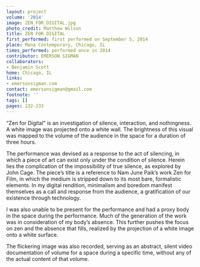 ```yaml
---
layout: project
volume: '2014'
image: ZEN_FOR_DIGITAL.jpg
photo_credit: Matthew Wilson
title: ZEN FOR DIGITAL
first_performed: first performed on September 5, 2014
place: Mana Contemporary, Chicago, IL
times_performed: performed once in 2014
contributor: EMERSON SIGMAN
collaborators:
- Benjamin Scott
home: Chicago, IL
links:
- emersonsigman.com
contact: emersonsigman@gmail.com
footnote: ''
tags: []
pages: 232-233
---
```


“Zen for Digital” is an investigation of silence, interaction, and nothingness. A white image was projected onto a white wall. The brightness of this visual was mapped to the volume of the audience in the space for a duration of three hours.

The performance was devised as a response to the act of silencing, in which a piece of art can exist only under the condition of silence. Herein lies the complication of the impossibility of true silence, as explored by John Cage. The piece’s title is a reference to Nam June Paik’s work Zen for Film, in which the medium is stripped down to its most bare, formalistic elements. In my digital rendition, minimalism and boredom manifest themselves as a call and response from the audience, a gratification of our existence through technology.

I was also unable to be present for the performance and had a proxy body in the space during the performance. Much of the generation of the work was in consideration of my body’s absence. This further pushes the focus on zen and the absence that fills, realized by the projection of a white image onto a white surface.

The flickering image was also recorded, serving as an abstract, silent video documentation of volume for a space during a specific time, without any of the actual content of that volume.
